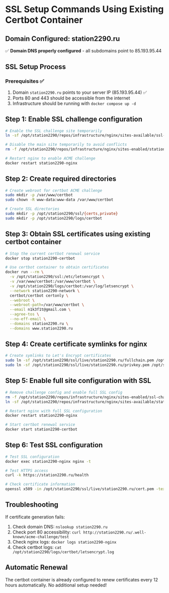 # SSL Setup Commands Using Existing Certbot Container

## Domain Configured: station2290.ru
✅ **Domain DNS properly configured** - all subdomains point to 85.193.95.44

## SSL Setup Process

### Prerequisites ✅
1. Domain `station2290.ru` points to your server IP (85.193.95.44) ✅
2. Ports 80 and 443 should be accessible from the internet
3. Infrastructure should be running with `docker compose up -d`

## Step 1: Enable SSL challenge configuration
```bash
# Enable the SSL challenge site temporarily
ln -sf /opt/station2290/repos/infrastructure/nginx/sites-available/ssl-challenge.conf /opt/station2290/repos/infrastructure/nginx/sites-enabled/ssl-challenge.conf

# Disable the main site temporarily to avoid conflicts
rm -f /opt/station2290/repos/infrastructure/nginx/sites-enabled/station2290.conf

# Restart nginx to enable ACME challenge
docker restart station2290-nginx
```

## Step 2: Create required directories
```bash
# Create webroot for certbot ACME challenge
sudo mkdir -p /var/www/certbot
sudo chown -R www-data:www-data /var/www/certbot

# Create SSL directories
sudo mkdir -p /opt/station2290/ssl/{certs,private}
sudo mkdir -p /opt/station2290/logs/certbot
```

## Step 3: Obtain SSL certificates using existing certbot container
```bash
# Stop the current certbot renewal service
docker stop station2290-certbot

# Use certbot container to obtain certificates
docker run --rm \
  -v /opt/station2290/ssl:/etc/letsencrypt \
  -v /var/www/certbot:/var/www/certbot \
  -v /opt/station2290/logs/certbot:/var/log/letsencrypt \
  --network station2290-network \
  certbot/certbot certonly \
  --webroot \
  --webroot-path=/var/www/certbot \
  --email n1k3f1t@gmail.com \
  --agree-tos \
  --no-eff-email \
  --domains station2290.ru \
  --domains www.station2290.ru
```

## Step 4: Create certificate symlinks for nginx
```bash
# Create symlinks to Let's Encrypt certificates
sudo ln -sf /opt/station2290/ssl/live/station2290.ru/fullchain.pem /opt/station2290/ssl/certs/station2290.crt
sudo ln -sf /opt/station2290/ssl/live/station2290.ru/privkey.pem /opt/station2290/ssl/private/station2290.key
```

## Step 5: Enable full site configuration with SSL
```bash
# Remove challenge config and enable full SSL config
rm -f /opt/station2290/repos/infrastructure/nginx/sites-enabled/ssl-challenge.conf
ln -sf /opt/station2290/repos/infrastructure/nginx/sites-available/station2290.conf /opt/station2290/repos/infrastructure/nginx/sites-enabled/station2290.conf

# Restart nginx with full SSL configuration
docker restart station2290-nginx

# Start certbot renewal service
docker start station2290-certbot
```

## Step 6: Test SSL configuration
```bash
# Test SSL configuration
docker exec station2290-nginx nginx -t

# Test HTTPS access
curl -k https://station2290.ru/health

# Check certificate information
openssl x509 -in /opt/station2290/ssl/live/station2290.ru/cert.pem -text -noout | grep -E "(Subject:|Not After:|DNS:)"
```

## Troubleshooting
If certificate generation fails:
1. Check domain DNS: `nslookup station2290.ru`
2. Check port 80 accessibility: `curl http://station2290.ru/.well-known/acme-challenge/test`
3. Check nginx logs: `docker logs station2290-nginx`
4. Check certbot logs: `cat /opt/station2290/logs/certbot/letsencrypt.log`

## Automatic Renewal
The certbot container is already configured to renew certificates every 12 hours automatically. No additional setup needed!
